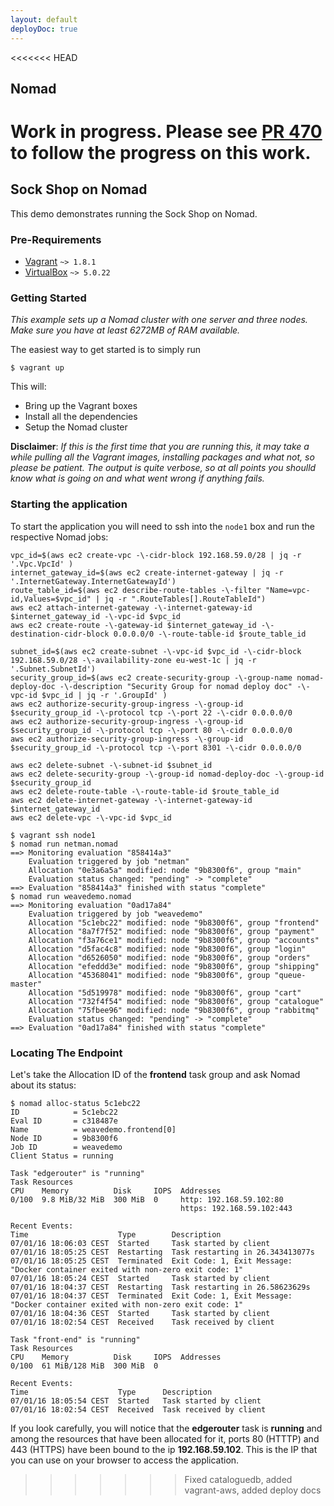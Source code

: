 ```yaml
---
layout: default
deployDoc: true
---
```


<<<<<<< HEAD
## Nomad

Work in progress. Please see [PR 470](https://github.com/microservices-demo/microservices-demo/pull/470) to follow the progress on this work.
=======
## Sock Shop on Nomad

This demo demonstrates running the Sock Shop on Nomad.

### Pre-Requirements
  * [Vagrant](https://vagrantup.com) `~> 1.8.1`
  * [VirtualBox](https://www.virtualbox.org/) `~> 5.0.22`

### Getting Started
_This example sets up a Nomad cluster with one server and three nodes. Make sure you have at least 6272MB of RAM available._

The easiest way to get started is to simply run
```
$ vagrant up
```

This will:

  * Bring up the Vagrant boxes
  * Install all the dependencies
  * Setup the Nomad cluster

**Disclaimer**: _If this is the first time that you are running this, it may take a while pulling all the Vagrant images, installing
                 packages and what not, so please be patient. The output is quite verbose, so at all points you shoulld know what is
                 going on and what went wrong if anything fails._

### Starting the application
To start the application you will need to ssh into the `node1` box and run the respective Nomad jobs:
<!-- deploy-doc require-env AWS_ACCESS_KEY_ID AWS_SECRET_ACCESS_KEY AWS_DEFAULT_REGION -->

<!-- deploy-doc-hidden pre-install

    apt-get update
    apt-get install -yq rsync python-pip python-dev build-essential
    pip install awscli

    mkdir -p ~/.ssh/
    aws ec2 create-key-pair -\-key-name microservices-demo-nomad -\-query 'KeyMaterial' -\-output text > ~/.ssh/nomad.pem
    curl -o /root/vagrant.deb -sSL https://releases.hashicorp.com/vagrant/1.9.1/vagrant_1.9.1_x86_64.deb
    dpkg -i /root/vagrant.deb
    vagrant plugin install vagrant-aws

-->

    vpc_id=$(aws ec2 create-vpc -\-cidr-block 192.168.59.0/28 | jq -r '.Vpc.VpcId' )
    internet_gateway_id=$(aws ec2 create-internet-gateway | jq -r '.InternetGateway.InternetGatewayId')
    route_table_id=$(aws ec2 describe-route-tables -\-filter "Name=vpc-id,Values=$vpc_id" | jq -r ".RouteTables[].RouteTableId")
    aws ec2 attach-internet-gateway -\-internet-gateway-id $internet_gateway_id -\-vpc-id $vpc_id
    aws ec2 create-route -\-gateway-id $internet_gateway_id -\-destination-cidr-block 0.0.0.0/0 -\-route-table-id $route_table_id

    subnet_id=$(aws ec2 create-subnet -\-vpc-id $vpc_id -\-cidr-block 192.168.59.0/28 -\-availability-zone eu-west-1c | jq -r '.Subnet.SubnetId')
    security_group_id=$(aws ec2 create-security-group -\-group-name nomad-deploy-doc -\-description "Security Group for nomad deploy doc" -\-vpc-id $vpc_id | jq -r '.GroupId' )
    aws ec2 authorize-security-group-ingress -\-group-id $security_group_id -\-protocol tcp -\-port 22 -\-cidr 0.0.0.0/0
    aws ec2 authorize-security-group-ingress -\-group-id $security_group_id -\-protocol tcp -\-port 80 -\-cidr 0.0.0.0/0
    aws ec2 authorize-security-group-ingress -\-group-id $security_group_id -\-protocol tcp -\-port 8301 -\-cidr 0.0.0.0/0

    aws ec2 delete-subnet -\-subnet-id $subnet_id
    aws ec2 delete-security-group -\-group-id nomad-deploy-doc -\-group-id $security_group_id
    aws ec2 delete-route-table -\-route-table-id $route_table_id
    aws ec2 delete-internet-gateway -\-internet-gateway-id $internet_gateway_id
    aws ec2 delete-vpc -\-vpc-id $vpc_id
<!-- deploy-doc-hidden create-infrastructure

    cd deploy/nomad
    export VAGRANT_DEFAULT_PROVIDER=aws
    SSH_USERNAME=ec2-user vagrant up -\-provider=aws
    vagrant ssh node1 -c "nomad run netman.nomad"
    vagrant ssh node1 -c "nomad run weavedemo.nomad"


-->

<!-- deploy-doc-hidden run-tests

    sleep 420
    cd deploy/nomad
    vagrant ssh node1 -c "nomad status weavedemo"
    vagrant ssh node1 -c "eval \$(weave env); docker create -\-name healthcheck -v \$PWD/healthcheck.rb:/healthcheck.rb andrius/alpine-ruby ./healthcheck.rb -s orders,cart,payment,user,catalogue,shipping,queue-master"
    vagrant ssh node1 -c "docker network connect backoffice healthcheck; docker network connect internal healthcheck; docker network connect external healthcheck; docker network connect secure healthcheck"
    vagrant ssh node1 -c "docker start -a healthcheck"

-->

<!-- deploy-doc-hidden destroy-infrastructure

    cd deploy/nomad
    vagrant destroy -\-force
    aws ec2 delete-key-pair -\-key-name microservices-demo-nomad

-->

```
$ vagrant ssh node1
$ nomad run netman.nomad
==> Monitoring evaluation "858414a3"
    Evaluation triggered by job "netman"
    Allocation "0e3a6a5a" modified: node "9b8300f6", group "main"
    Evaluation status changed: "pending" -> "complete"
==> Evaluation "858414a3" finished with status "complete"
$ nomad run weavedemo.nomad
==> Monitoring evaluation "0ad17a84"
    Evaluation triggered by job "weavedemo"
    Allocation "5c1ebc22" modified: node "9b8300f6", group "frontend"
    Allocation "8a7f7f52" modified: node "9b8300f6", group "payment"
    Allocation "f3a76ce1" modified: node "9b8300f6", group "accounts"
    Allocation "d5fac4c8" modified: node "9b8300f6", group "login"
    Allocation "d6526050" modified: node "9b8300f6", group "orders"
    Allocation "efeddd3e" modified: node "9b8300f6", group "shipping"
    Allocation "45368041" modified: node "9b8300f6", group "queue-master"
    Allocation "5d519978" modified: node "9b8300f6", group "cart"
    Allocation "732f4f54" modified: node "9b8300f6", group "catalogue"
    Allocation "75fbee96" modified: node "9b8300f6", group "rabbitmq"
    Evaluation status changed: "pending" -> "complete"
==> Evaluation "0ad17a84" finished with status "complete"
```

### Locating The Endpoint
Let's take the Allocation ID of the **frontend** task group and ask Nomad about its status:
```
$ nomad alloc-status 5c1ebc22
ID            = 5c1ebc22
Eval ID       = c318487e
Name          = weavedemo.frontend[0]
Node ID       = 9b8300f6
Job ID        = weavedemo
Client Status = running

Task "edgerouter" is "running"
Task Resources
CPU    Memory          Disk     IOPS  Addresses
0/100  9.8 MiB/32 MiB  300 MiB  0     http: 192.168.59.102:80
                                      https: 192.168.59.102:443

Recent Events:
Time                    Type        Description
07/01/16 18:06:03 CEST  Started     Task started by client
07/01/16 18:05:25 CEST  Restarting  Task restarting in 26.343413077s
07/01/16 18:05:25 CEST  Terminated  Exit Code: 1, Exit Message: "Docker container exited with non-zero exit code: 1"
07/01/16 18:05:24 CEST  Started     Task started by client
07/01/16 18:04:37 CEST  Restarting  Task restarting in 26.58623629s
07/01/16 18:04:37 CEST  Terminated  Exit Code: 1, Exit Message: "Docker container exited with non-zero exit code: 1"
07/01/16 18:04:36 CEST  Started     Task started by client
07/01/16 18:02:54 CEST  Received    Task received by client

Task "front-end" is "running"
Task Resources
CPU    Memory          Disk     IOPS  Addresses
0/100  61 MiB/128 MiB  300 MiB  0

Recent Events:
Time                    Type      Description
07/01/16 18:05:54 CEST  Started   Task started by client
07/01/16 18:02:54 CEST  Received  Task received by client
```

If you look carefully, you will notice that the **edgerouter** task is **running** and among the resources that have been
allocated for it, ports 80 (HTTTP) and 443 (HTTPS) have been bound to the ip **192.168.59.102**. This is the IP that you
can use on your browser to access the application.
>>>>>>> Fixed cataloguedb, added vagrant-aws, added deploy docs
